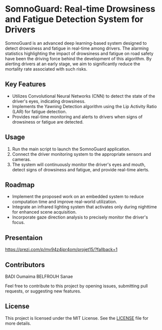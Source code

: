 
# SomnoGuard: Real-time Drowsiness and Fatigue Detection System for Drivers

SomnoGuard is an advanced deep learning-based system designed to detect drowsiness and fatigue in real-time among drivers. The alarming statistics highlighting the impact of drowsiness and fatigue on road safety have been the driving force behind the development of this algorithm. By alerting drivers at an early stage, we aim to significantly reduce the mortality rate associated with such risks.

## Key Features

- Utilizes Convolutional Neural Networks (CNN) to detect the state of the driver's eyes, indicating drowsiness.
- Implements the Yawning Detection algorithm using the Lip Activity Ratio (LAR) for fatigue detection.
- Provides real-time monitoring and alerts to drivers when signs of drowsiness or fatigue are detected.

## Usage

1. Run the main script to launch the SomnoGuard application.
2. Connect the driver monitoring system to the appropriate sensors and cameras.
3. The system will continuously monitor the driver's eyes and mouth, detect signs of drowsiness and fatigue, and provide real-time alerts.

## Roadmap

- Implement the proposed work on an embedded system to reduce computation time and improve real-world utilization.
- Integrate an infrared lighting system that activates only during nighttime for enhanced scene acquisition.
- Incorporate gaze direction analysis to precisely monitor the driver's focus.

## Presentaion

https://prezi.com/p/mv94z4ipr4om/projet15/?fallback=1

## Contributors

BADI Oumaima
BELFROUH Sanae

Feel free to contribute to this project by opening issues, submitting pull requests, or suggesting new features.

## License

This project is licensed under the MIT License. See the [LICENSE](LICENSE) file for more details.
